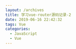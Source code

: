 ```yaml
---
layout: /archives
title: 学习vue-router源码记录-2
date: 2019-06-16 22:42:32
tags: Vue
categories:
  - JavaScript
  - Vue
---
```

